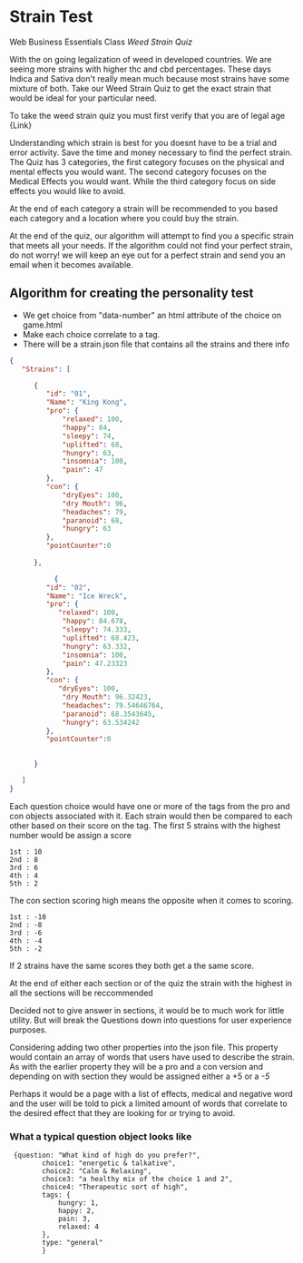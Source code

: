 # Strain Test
 Web Business Essentials Class *Weed Strain Quiz*
 
With the on going legalization of weed in developed countries. We are seeing more strains with higher thc and cbd percentages. These days Indica and Sativa don't really mean much because most strains have some mixture of both. Take our Weed Strain Quiz to get the exact strain that would be ideal for your particular need.

To take the weed strain quiz you must first verify that you are of legal age {Link} 

Understanding which strain is best for you doesnt have to be a trial and error activity. Save the time and money necessary to find the perfect strain. The Quiz has 3 categories, the first category focuses on the physical and mental effects you would want. The second category focuses on the Medical Effects you would want. While the third category focus on side effects you would like to avoid.

At the end of each category a strain will be recommended to you based each category and a location where you could buy the strain. 

At the end of the quiz, our algorithm will attempt to find you a specific strain that meets all your needs. If the algorithm could not find your perfect strain, do not worry!  we will keep an eye out for a perfect strain and send you an email when it becomes available.

## Algorithm for creating the personality test
- We get choice from "data-number" an html attribute of the choice on game.html
- Make each choice correlate to a tag. 
- There will be a strain.json file that contains all the strains and there info

```JSON
{
   "Strains": [

      {
         "id": "01",
         "Name": "King Kong",
         "pro": {
             "relaxed": 100,
             "happy": 84,
             "sleepy": 74,
             "uplifted": 68,
             "hungry": 63,
             "insomnia": 100,
             "pain": 47
         },
         "con": {
             "dryEyes": 100,
             "dry Mouth": 96,
             "headaches": 79,
             "paranoid": 68,
             "hungry": 63
         },
         "pointCounter":0
        
      },

           {
         "id": "02",
         "Name": "Ice Wreck",
         "pro": {
            "relaxed": 100,
             "happy": 84.678,
             "sleepy": 74.333,
             "uplifted": 68.423,
             "hungry": 63.332,
             "insomnia": 100,
             "pain": 47.23323
         },
         "con": {
            "dryEyes": 100,
             "dry Mouth": 96.32423,
             "headaches": 79.54646764,
             "paranoid": 68.3543645,
             "hungry": 63.534242
         },
         "pointCounter":0

        
      }

   ]
}
```

Each question choice would have one or more of the tags from the pro and con objects associated with it. Each strain would then be compared to each other based on their score on the tag. The first 5 strains with the highest number would be assign a score 

```
1st : 10
2nd : 8
3rd : 6
4th : 4
5th : 2

```

The con section scoring high means the opposite when it comes to scoring.

```
1st : -10
2nd : -8
3rd : -6
4th : -4
5th : -2

```

If 2 strains have the same scores they both get a the same score. 

At the end of either each section or of the quiz the strain with the highest in all the sections will be reccommended

Decided not to give answer in sections, it would be to much work for little utility. But will break the Questions down into questions for user experience purposes. 

Considering adding two other properties into the json file. This property would contain an array of words that users have used to describe the strain. As with the earlier property they will be a pro and a con version and depending on with section they would be assigned either a +5 or a _-5_

Perhaps it would be a page with a list of effects, medical and negative word and the user will be told to pick a limited amount of words that correlate to the desired effect that they are looking for or trying to avoid.

### What a typical question object looks like
```JS
 {question: "What kind of high do you prefer?",
        choice1: "energetic & talkative",
        choice2: "Calm & Relaxing",
        choice3: "a healthy mix of the choice 1 and 2",
        choice4: "Therapeutic sort of high",
        tags: {
            hungry: 1,
            happy: 2,
            pain: 3,
            relaxed: 4
        },
        type: "general"
        }
```